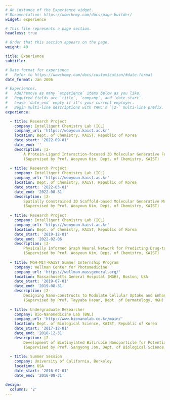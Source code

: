```yaml
---
# An instance of the Experience widget.
# Documentation: https://wowchemy.com/docs/page-builder/
widget: experience

# This file represents a page section.
headless: true

# Order that this section appears on the page.
weight: 40

title: Experience
subtitle:

# Date format for experience
#   Refer to https://wowchemy.com/docs/customization/#date-format
date_format: Jan 2006

# Experiences.
#   Add/remove as many `experience` items below as you like.
#   Required fields are `title`, `company`, and `date_start`.
#   Leave `date_end` empty if it's your current employer.
#   Begin multi-line descriptions with YAML's `|2-` multi-line prefix.
experience:

  - title: Research Project                                               
    company: Intelligent Chemistry Lab (ICL)                                      
    company_url: 'https://wooyoun.kaist.ac.kr'                          
    location: Dept. of Chemistry, KAIST, Republic of Korea                        
    date_start: '2022-09-01'                                                      
    date_end: ''                                                        
    description: |2-                                                              
        A Protein-Ligand Interaction-focused 3D Molecular Generative Framework for Generalizable Structure-based Drug Design.  
        (Supervised by Prof. Wooyoun Kim, Dept. of Chemistry, KAIST)   
        
  - title: Research Project                                               
    company: Intelligent Chemistry Lab (ICL)                                      
    company_url: 'https://wooyoun.kaist.ac.kr'                          
    location: Dept. of Chemistry, KAIST, Republic of Korea                        
    date_start: '2022-03-01'                                                      
    date_end: '2022-08-31'                                                        
    description: |2-                                                              
        Spatially Constrained 3D Scaffold-based Molecular Generative Modeling Toward a Controllable Drug Design.  
        (Supervised by Prof. Wooyoun Kim, Dept. of Chemistry, KAIST)   
        
  - title: Research Project                                               
    company: Intelligent Chemistry Lab (ICL)                                      
    company_url: 'https://wooyoun.kaist.ac.kr'                          
    location: Dept. of Chemistry, KAIST, Republic of Korea                        
    date_start: '2019-12-01'                                                      
    date_end: '2022-02-06'                                                        
    description: |2-                                                              
        Physically Informed Graph Neural Network for Predicting Drug-target Interaction.  
        (Supervised by Prof. Wooyoun Kim, Dept. of Chemistry, KAIST)              
                                                                                  
  - title: MGH-MIT-KAIST Summer Internship Program                                
    company: Wellman Center for Photomedicine
    company_url: 'https://wellman.massgeneral.org/'
    location: Massachusetts General Hospital (MGH), Boston, USA                   
    date_start: '2019-07-01'                                                      
    date_end: '2019-08-31'                                                        
    description: |2-                                                              
        Designing Nano-constructs to Modulate Cellular Uptake and Enhance Photodynamic Therapy Efficacy in Pancreatic Cancer.  
        (Supervised by Prof. Tayyaba Hasan, Dept. of Dermatology, MGH)            
                                                                                  
  - title: Undergraduate Researcher                                               
    company: Bio-Nanomedicine Lab (BNL)                                           
    company_url: 'http://www.bionanolab.co.kr/main/'                              
    location: Dept. of Biological Science, KAIST, Republic of Korea               
    date_start: '2017-12-01'                                                      
    date_end: '2018-12-31'                                                        
    description: |2-                                                              
        Development of Biotinylated Bilirubin Nanoparticle for Potential Anti-inflammation Therapy.  
        (Supervised by Prof. Sangyong Jon, Dept. of Biological Science, KAIST)    
                                                                                  
  - title: Summer Session
    company: University of California, Berkeley 
    location: USA
    date_start: '2016-07-01'
    date_end: '2016-08-31' 

design:
  columns: '2'
---
```


